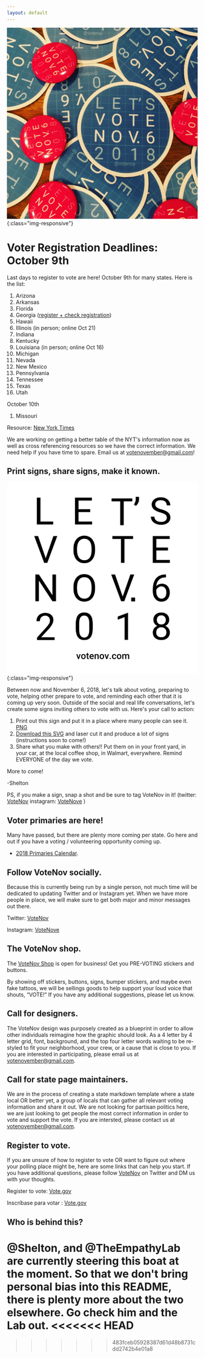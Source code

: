```yaml
---
layout: default
---
```

![VoteNov Stickers and buttons.](assets/voteNov.JPG){:class="img-responsive"}

# Voter Registration Deadlines: October 9th

Last days to register to vote are here! October 9th for many states. Here is the list:

1. Arizona
2. Arkansas
3. Florida
4. Georgia ([register + check registration](https://registertovote.sos.ga.gov/GAOLVR/welcome.do#no-back-button))
5. Hawaii
6. Illinois (in person; online Oct 21)
7. Indiana
8. Kentucky
9. Louisiana (in person; online Oct 16)
10. Michigan
11. Nevada
12. New Mexico
13. Pennsylvania
14. Tennessee
15. Texas
16. Utah

October 10th
1. Missouri

Resource: [New York Times](https://www.nytimes.com/2018/10/06/us/politics/state-voter-registration-deadlines.html)

We are working on getting a better table of the NYT's information now as well as cross referencing resources so we have the correct information. We need help if you have time to spare. Email us at <votenovember@gmail.com>!

## Print signs, share signs, make it known.

![VoteNov Printables.](assets/votenov-700.png){:class="img-responsive"}

Between now and November 6, 2018, let's talk about voting, preparing to vote, helping other prepare to vote, and reminding each other that it is coming up very soon. Outside of the social and real life conversations, let's create some signs inviting others to vote with us. Here's your call to action:

1. Print out this sign and put it in a place where many people can see it. [PNG](http://votenov.com/assets/votenov-700.png)
2. [Download this SVG](http://votenov.com/assets/voteNov-stencil.svg) and laser cut it and produce a lot of signs (instructions soon to come!)
3. Share what you make with others!! Put them on in your front yard, in your car, at the local coffee shop, in Walmart, everywhere. Remind EVERYONE of the day we vote.

More to come!

-Shelton

PS, if you make a sign, snap a shot and be sure to tag VoteNov in it! (twitter: [VoteNov](https://twitter.com/VoteNov) instagram: [VoteNove](https://instagram.com/VoteNove) )

## Voter primaries are here!

Many have passed, but there are plenty more coming per state. Go here and out if you have a voting / volunteering opportunity coming up.

- [2018 Primaries Calendar](http://votenov.com/2018-primaries).

## Follow VoteNov socially.

Because this is currently being run by a single person, not much time will be dedicated to updating Twitter and or Instagram yet. When we have more people in place, we will make sure to get both major and minor messages out there.

Twitter: [VoteNov](https://twitter.com/VoteNov)

Instagram: [VoteNove](https://instagram.com/VoteNove)

## The VoteNov shop.

The [VoteNov Shop](http://shop.votenov.com/) is open for business! Get you PRE-VOTING stickers and buttons.

By showing off stickers, buttons, signs, bumper stickers, and maybe even fake tattoos, we will be sellings goods to help support your loud voice that shouts, “VOTE!” If you have any additional suggestions, please let us know.

## Call for designers.

The VoteNov design was purposely created as a blueprint in order to allow other individuals reimagine how the graphic should look. As a 4 letter by 4 letter grid, font, background, and the top four letter words waiting to be re-styled to fit your neighborhood, your crew, or a cause that is close to you. If you are interested in participating, please email us at <votenovember@gmail.com>.

## Call for state page maintainers.

We are in the process of creating a state markdown template where a state local OR better yet, a group of locals that can gather all relevant voting information and share it out. We are not looking for partisan politics here, we are just looking to get people the most correct information in order to vote and support the vote. If you are intersted, please contact us at <votenovember@gmail.com>.

## Register to vote.

If you are unsure of how to register to vote OR want to figure out where your polling place might be, here are some links that can help you start. If you have additional questions, please follow [VoteNov](https://twitter.com/VoteNov) on Twitter and DM us with your thoughts.

Register to vote: [Vote.gov](https://vote.gov/)

Inscríbase para votar : [Vote.gov](https://vote.gov/es/)

## Who is behind this?
@Shelton, and @TheEmpathyLab are currently steering this boat at the moment. So that we don't bring personal bias into this README, there is plenty more about the two elsewhere. Go check him and the Lab out.
<<<<<<< HEAD
=======

>>>>>>> 483fceb05928387d61d48b8731cdd2742b4e01a8
